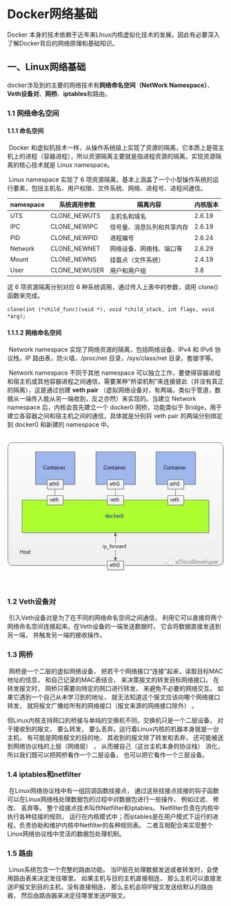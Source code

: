 # Docker网络基础

Docker 本身的技术依赖于近年来LInux内核虚拟化技术的发展。因此有必要深入了解Docker背后的网络原理和基础知识。

## 一、Linux网络基础

docker涉及到的主要的网络技术有**网络命名空间（NetWork Namespace）**、**Veth设备对**、**网桥**、**iptables**和路由。

### 1.1 网络命名空间

#### 1.1.1 命名空间

​		Docker 和虚拟机技术一样，从操作系统级上实现了资源的隔离，它本质上是宿主机上的进程（容器进程），所以资源隔离主要就是指进程资源的隔离。实现资源隔离的核心技术就是 Linux namespace。

​		Linux namespace 实现了 6 项资源隔离，基本上涵盖了一个小型操作系统的运行要素，包括主机名、用户权限、文件系统、网络、进程号、进程间通信。

| namespace | 系统调用参数  | 隔离内容                   | 内核版本 |
| --------- | ------------- | -------------------------- | -------- |
| UTS       | CLONE_NEWUTS  | 主机名和域名               | 2.6.19   |
| IPC       | CLONE_NEWIPC  | 信号量、消息队列和共享内存 | 2.6.19   |
| PID       | CLONE_NEWPID  | 进程编号                   | 2.6.24   |
| Network   | CLONE_NEWNET  | 网络设备、网络栈、端口等   | 2.6.29   |
| Mount     | CLONE_NEWNS   | 挂载点（文件系统）         | 2.4.19   |
| User      | CLONE_NEWUSER | 用户和用户组               | 3.8      |

这 6 项资源隔离分别对应 6 种系统调用，通过传入上表中的参数，调用 clone() 函数来完成。

```
clone(int (*child_func)(void *), void *child_stack, int flags, void *arg);
```

#### 1.1.1.2 网络命名空间

​		Network namespace 实现了网络资源的隔离，包括网络设备、IPv4 和 IPv6 协议栈，IP 路由表，防火墙，/proc/net 目录，/sys/class/net 目录，套接字等。

​		Network namespace 不同于其他 namespace 可以独立工作，要使得容器进程和宿主机或其他容器进程之间通信，需要某种“桥梁机制”来连接彼此（并没有真正的隔离），这是通过创建 **veth pair** （虚拟网络设备对，有两端，类似于管道，数据从一端传入能从另一端收到，反之亦然）来实现的。当建立 Network namespace 后，内核会首先建立一个 docker0 网桥，功能类似于 Bridge，用于建立各容器之间和宿主机之间的通信，具体就是分别将 veth pair 的两端分别绑定到 docker0 和新建的 namespace 中。

​		![](./png/network_namespace.png)

​		

### 1.2 Veth设备对

​		引入Veth设备对是为了在不同的网络命名空间之间通信， 利用它可以直接将两个网络命名空间连接起来。在Veth设备的一端发送数据时， 它会将数据直接发送到另一端， 并触发另一端的接收操作。  

### 1.3 网桥

​		网桥是一个二层的虚拟网络设备， 把若干个网络接口“连接”起来，读取目标MAC地址的信息， 和自己记录的MAC表结合， 来决策报文的转发目标网络接口。  在转发报文时， 网桥只需要向特定的网口进行转发， 来避免不必要的网络交互。 如果它遇到一个自己从未学习到的地址， 就无法知道这个报文应该向哪个网络接口转发， 就将报文广播给所有的网络接口（报文来源的网络接口除外） 。  

​		但Linux内核支持网口的桥接与单纯的交换机不同，交换机只是一个二层设备， 对于接收到的报文， 要么转发， 要么丢弃。运行着Linux内核的机器本身就是一台主机， 有可能是网络报文的目的地， 其收到的报文除了转发和丢弃， 还可能被送到网络协议栈的上层（网络层） ， 从而被自己（这台主机本身的协议栈） 消化， 所以我们既可以把网桥看作一个二层设备， 也可以把它看作一个三层设备。  

### 1.4 iptables和netfilter

​		在Linux网络协议栈中有一组回调函数挂接点， 通过这些挂接点挂接的钩子函数可以在Linux网络栈处理数据包的过程中对数据包进行一些操作， 例如过滤、 修改、 丢弃等。 整个挂接点技术叫作Netfilter和iptables。  		Netfilter负责在内核中执行各种挂接的规则， 运行在内核模式中；而iptables是在用户模式下运行的进程，负责协助和维护内核中Netfilter的各种规则表。 二者互相配合来实现整个Linux网络协议栈中灵活的数据包处理机制。  

### 1.5 路由

​		Linux系统包含一个完整的路由功能。 当IP层在处理数据发送或者转发时，会使用路由表来决定发往哪里。  如果主机与目的主机直接相连， 那么主机可以直接发送IP报文到目的主机，没有直接相连， 那么主机会将IP报文发送给默认的路由器， 然后由路由器来决定往哪里发送IP报文。     

